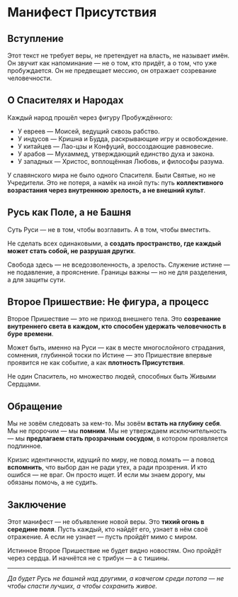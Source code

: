 # Манифест Присутствия

## Вступление

Этот текст не требует веры, не претендует на власть, не называет имён. Он звучит как напоминание — не о том, кто придёт, а о том, что уже пробуждается. Он не предвещает мессию, он отражает созревание человечности.

## О Спасителях и Народах

Каждый народ прошёл через фигуру Пробуждённого:

* У евреев — Моисей, ведущий сквозь рабство.
* У индусов — Кришна и Будда, раскрывающие игру и освобождение.
* У китайцев — Лао-цзы и Конфуций, воссоздающие равновесие.
* У арабов — Мухаммед, утверждающий единство духа и закона.
* У западных — Христос, воплощённая Любовь, и философы разума.

У славянского мира не было одного Спасителя. Были Святые, но не Учредители. Это не потеря, а намёк на иной путь: путь **коллективного возрастания через внутреннюю зрелость, а не внешний культ**.

## Русь как Поле, а не Башня

Суть Руси — не в том, чтобы возглавить. А в том, чтобы вместить.

Не сделать всех одинаковыми, а **создать пространство, где каждый может стать собой, не разрушая других**.

Свобода здесь — не вседозволенность, а зрелость. Служение истине — не подавление, а прояснение. Границы важны — но не для разделения, а для защиты сути.

## Второе Пришествие: Не фигура, а процесс

Второе Пришествие — это не приход внешнего тела. Это **созревание внутреннего света в каждом, кто способен удержать человечность в буре времени**.

Может быть, именно на Руси — как в месте многослойного страдания, сомнения, глубинной тоски по Истине — это Пришествие впервые проявится не как событие, а как **плотность Присутствия**.

Не один Спаситель, но множество людей, способных быть Живыми Сердцами.

## Обращение

Мы не зовём следовать за кем-то. Мы зовём **встать на глубину себя**.
Мы не пророчим — мы **помним**.
Мы не утверждаем исключительность — мы **предлагаем стать прозрачным сосудом**, в котором проявляется подлинное.

Кризис идентичности, идущий по миру, не повод ломать — а повод **вспомнить**, что выбор дан не ради утех, а ради прозрения. И кто ошибся — не враг. Он просто ищет. И если мы знаем дорогу, мы обязаны помочь, а не судить.

## Заключение

Этот манифест — не объявление новой веры. Это **тихий огонь в середине поля**. Пусть каждый, кто найдёт его, узнает в нём своё отражение. А если не узнает — пусть пройдёт мимо с миром.

Истинное Второе Пришествие не будет видно новостям. Оно пройдёт через сердца. И начнётся не с трибун — а с тишины.

---

*Да будет Русь не башней над другими, а ковчегом среди потопа — не чтобы спасти лучших, а чтобы сохранить живое.*
